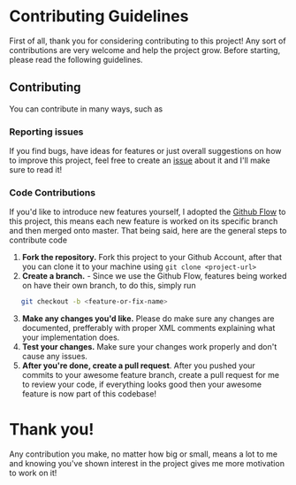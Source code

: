 # Contributing Guidelines
First of all, thank you for considering contributing to this project! Any sort of contributions are very welcome and help the project grow.
Before starting, please read the following guidelines.

## Contributing
You can contribute in many ways, such as

### Reporting issues
If you find bugs, have ideas for features or just overall suggestions on how to improve this project, feel free to create an [issue](https://github.com/thiagomvas/Basalt/issues) about it and I'll make sure to read it!

### Code Contributions
If you'd like to introduce new features yourself, I adopted the [Github Flow](https://docs.github.com/en/get-started/quickstart/github-flow) to this project, this means each new feature is worked on its specific branch and then merged onto master.
That being said, here are the general steps to contribute code

1. **Fork the repository.** Fork this project to your Github Account, after that you can clone it to your machine using ``git clone <project-url>``
2. **Create a branch.** - Since we use the Github Flow, features being worked on have their own branch, to do this, simply run
```bash
   git checkout -b <feature-or-fix-name>
   ```
3. **Make any changes you'd like.** Please do make sure any changes are documented, prefferably with proper XML comments explaining what your implementation does.
4. **Test your changes.** Make sure your changes work properly and don't cause any issues.
5. **After you're done, create a pull request**. After you pushed your commits to your awesome feature branch, create a pull request for me to review your code, if everything looks good then your awesome feature is now part of this codebase!

# Thank you!
Any contribution you make, no matter how big or small, means a lot to me and knowing you've shown interest in the project gives me more motivation to work on it!
